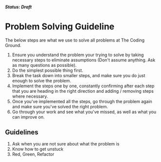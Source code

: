 ##### Status: Draft

# Problem Solving Guideline

The below steps are what we use to solve all problems at The Coding Ground.

1. Ensure you understand the problem your trying to solve by taking necessary steps to eliminate assumptions (Don't assume anything. Ask as many questions as possible).
1. Do the simplest possible thing first.
1. Break the task down into smaller steps, and make sure you do just enough to solve the problem.
1. Implement the steps one by one, constantly confirming after each step that you are heading in the right direction and adding / removing steps where necessary.
1. Once you've implemented all the steps, go through the problem again and make sure you've solved the right problem.
1. Go through your work and see what you've missed, as well as what you can improve on.

## Guidelines

1. Ask when you are not sure about what the problem is
1. Know how to get unstuck
1. Red, Green, Refactor
